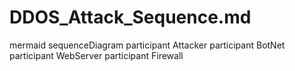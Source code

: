 # DDOS_Attack_Sequence.md
mermaid
sequenceDiagram
participant Attacker
participant BotNet
participant WebServer
participant Firewall



